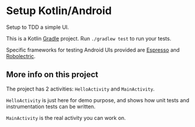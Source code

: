 # Setup Kotlin/Android

Setup to TDD a simple UI.

This is a Kotlin [Gradle](https://gradle.org/) project. Run `./gradlew test` to run your tests.

Specific frameworks for testing Android UIs provided are [Espresso](https://developer.android.com/training/testing/espresso) and [Robolectric](http://robolectric.org/).

## More info on this project

The project has 2 activities: `HelloActivity` and `MainActivity`.

`HelloActivity` is just here for demo purpose, and shows how unit tests and instrumentation tests can be written.

`MainActivity` is the real activity you can work on.
